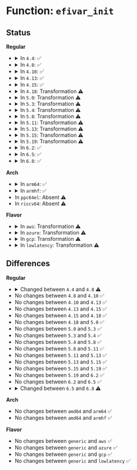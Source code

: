 # Function: <code>efivar_init</code>

## Status
<b>Regular</b>
<ul>
<li>
<details>
<summary>In <code>4.4</code>: ✅</summary>

```c
int efivar_init(int (*func)(efi_char16_t *, efi_guid_t, long unsigned int, void *), void *data, bool atomic, bool duplicates, struct list_head *head);
```

**Collision:** Unique Global

**Inline:** No

**Transformation:** False

**Instances:**

```
In drivers/firmware/efi/vars.c (ffffffff816d17e0)
Location: drivers/firmware/efi/vars.c:428
Inline: False
Direct callers:
  - fs/efivarfs/super.c:efivarfs_fill_super
  - drivers/firmware/efi/efivars.c:efivar_update_sysfs_entries
```
**Symbols:**

```
ffffffff816d17e0-ffffffff816d1b04: efivar_init (STB_GLOBAL)
```
</details>
</li>
<li>
<details>
<summary>In <code>4.8</code>: ✅</summary>

```c
int efivar_init(int (*func)(efi_char16_t *, efi_guid_t, long unsigned int, void *), void *data, bool duplicates, struct list_head *head);
```

**Collision:** Unique Global

**Inline:** No

**Transformation:** False

**Instances:**

```
In drivers/firmware/efi/vars.c (ffffffff81734900)
Location: drivers/firmware/efi/vars.c:421
Inline: False
Direct callers:
  - fs/efivarfs/super.c:efivarfs_fill_super
  - drivers/firmware/efi/efivars.c:efivar_update_sysfs_entries
```
**Symbols:**

```
ffffffff81734900-ffffffff81734c6c: efivar_init (STB_GLOBAL)
```
</details>
</li>
<li>
<details>
<summary>In <code>4.10</code>: ✅</summary>

```c
int efivar_init(int (*func)(efi_char16_t *, efi_guid_t, long unsigned int, void *), void *data, bool duplicates, struct list_head *head);
```

**Collision:** Unique Global

**Inline:** No

**Transformation:** False

**Instances:**

```
In drivers/firmware/efi/vars.c (ffffffff81767e50)
Location: drivers/firmware/efi/vars.c:429
Inline: False
Direct callers:
  - fs/efivarfs/super.c:efivarfs_fill_super
  - drivers/firmware/efi/efivars.c:efivar_update_sysfs_entries
```
**Symbols:**

```
ffffffff81767e50-ffffffff817681ff: efivar_init (STB_GLOBAL)
```
</details>
</li>
<li>
<details>
<summary>In <code>4.13</code>: ✅</summary>

```c
int efivar_init(int (*func)(efi_char16_t *, efi_guid_t, long unsigned int, void *), void *data, bool duplicates, struct list_head *head);
```

**Collision:** Unique Global

**Inline:** No

**Transformation:** False

**Instances:**

```
In drivers/firmware/efi/vars.c (ffffffff81786730)
Location: drivers/firmware/efi/vars.c:429
Inline: False
Direct callers:
  - fs/efivarfs/super.c:efivarfs_fill_super
  - drivers/firmware/efi/efivars.c:efivar_update_sysfs_entries
```
**Symbols:**

```
ffffffff81786730-ffffffff81786ad1: efivar_init (STB_GLOBAL)
```
</details>
</li>
<li>
<details>
<summary>In <code>4.15</code>: ✅</summary>

```c
int efivar_init(int (*func)(efi_char16_t *, efi_guid_t, long unsigned int, void *), void *data, bool duplicates, struct list_head *head);
```

**Collision:** Unique Global

**Inline:** No

**Transformation:** False

**Instances:**

```
In drivers/firmware/efi/vars.c (ffffffff817fcb90)
Location: drivers/firmware/efi/vars.c:429
Inline: False
Direct callers:
  - fs/efivarfs/super.c:efivarfs_fill_super
  - drivers/firmware/efi/efivars.c:efivar_update_sysfs_entries
```
**Symbols:**

```
ffffffff817fcb90-ffffffff817fcf3c: efivar_init (STB_GLOBAL)
```
</details>
</li>
<li>
<details>
<summary>In <code>4.18</code>: Transformation ⚠️</summary>

```c
int efivar_init(int (*func)(efi_char16_t *, efi_guid_t, long unsigned int, void *), void *data, bool duplicates, struct list_head *head);
```

**Collision:** Unique Global

**Inline:** No

**Transformation:** True

**Instances:**

```
In drivers/firmware/efi/vars.c (0)
Location: drivers/firmware/efi/vars.c:429
Inline: False
Direct callers:
  - fs/efivarfs/super.c:efivarfs_fill_super
  - drivers/firmware/efi/efi.c:efisubsys_init
  - drivers/firmware/efi/efivars.c:efivar_update_sysfs_entries
```
**Symbols:**

```
ffffffff818466e7-ffffffff81846735: efivar_init.cold.15 (STB_LOCAL)
ffffffff81846320-ffffffff81846685: efivar_init (STB_GLOBAL)
```
</details>
</li>
<li>
<details>
<summary>In <code>5.0</code>: Transformation ⚠️</summary>

```c
int efivar_init(int (*func)(efi_char16_t *, efi_guid_t, long unsigned int, void *), void *data, bool duplicates, struct list_head *head);
```

**Collision:** Unique Global

**Inline:** No

**Transformation:** True

**Instances:**

```
In drivers/firmware/efi/vars.c (0)
Location: drivers/firmware/efi/vars.c:439
Inline: False
Direct callers:
  - fs/efivarfs/super.c:efivarfs_fill_super
  - drivers/firmware/efi/efi.c:efisubsys_init
  - drivers/firmware/efi/efivars.c:efivar_update_sysfs_entries
```
**Symbols:**

```
ffffffff81872943-ffffffff81872991: efivar_init.cold.15 (STB_LOCAL)
ffffffff81872550-ffffffff818728e1: efivar_init (STB_GLOBAL)
```
</details>
</li>
<li>
<details>
<summary>In <code>5.3</code>: Transformation ⚠️</summary>

```c
int efivar_init(int (*func)(efi_char16_t *, efi_guid_t, long unsigned int, void *), void *data, bool duplicates, struct list_head *head);
```

**Collision:** Unique Global

**Inline:** No

**Transformation:** True

**Instances:**

```
In drivers/firmware/efi/vars.c (0)
Location: drivers/firmware/efi/vars.c:426
Inline: False
Direct callers:
  - fs/efivarfs/super.c:efivarfs_fill_super
  - drivers/firmware/efi/efi.c:efivar_ssdt_load
  - drivers/firmware/efi/efivars.c:efivar_update_sysfs_entries
```
**Symbols:**

```
ffffffff818b6b23-ffffffff818b6b85: efivar_init.cold (STB_LOCAL)
ffffffff818b6770-ffffffff818b6ac1: efivar_init (STB_GLOBAL)
```
</details>
</li>
<li>
<details>
<summary>In <code>5.4</code>: Transformation ⚠️</summary>

```c
int efivar_init(int (*func)(efi_char16_t *, efi_guid_t, long unsigned int, void *), void *data, bool duplicates, struct list_head *head);
```

**Collision:** Unique Global

**Inline:** No

**Transformation:** True

**Instances:**

```
In drivers/firmware/efi/vars.c (0)
Location: drivers/firmware/efi/vars.c:426
Inline: False
Direct callers:
  - fs/efivarfs/super.c:efivarfs_fill_super
  - drivers/firmware/efi/efi.c:efivar_ssdt_load
  - drivers/firmware/efi/efivars.c:efivar_update_sysfs_entries
```
**Symbols:**

```
ffffffff818e9483-ffffffff818e94e5: efivar_init.cold (STB_LOCAL)
ffffffff818e90d0-ffffffff818e9421: efivar_init (STB_GLOBAL)
```
</details>
</li>
<li>
<details>
<summary>In <code>5.8</code>: Transformation ⚠️</summary>

```c
int efivar_init(int (*func)(efi_char16_t *, efi_guid_t, long unsigned int, void *), void *data, bool duplicates, struct list_head *head);
```

**Collision:** Unique Global

**Inline:** No

**Transformation:** True

**Instances:**

```
In drivers/firmware/efi/vars.c (0)
Location: drivers/firmware/efi/vars.c:426
Inline: False
Direct callers:
  - fs/efivarfs/super.c:efivarfs_fill_super
  - drivers/firmware/efi/efivars.c:efivars_sysfs_init
  - drivers/firmware/efi/efivars.c:efivar_update_sysfs_entries
```
**Symbols:**

```
ffffffff819bc8b8-ffffffff819bc918: efivar_init.cold (STB_LOCAL)
ffffffff819bc270-ffffffff819bc4e3: efivar_init (STB_GLOBAL)
```
</details>
</li>
<li>
<details>
<summary>In <code>5.11</code>: Transformation ⚠️</summary>

```c
int efivar_init(int (*func)(efi_char16_t *, efi_guid_t, long unsigned int, void *), void *data, bool duplicates, struct list_head *head);
```

**Collision:** Unique Global

**Inline:** No

**Transformation:** True

**Instances:**

```
In drivers/firmware/efi/vars.c (0)
Location: drivers/firmware/efi/vars.c:414
Inline: False
Direct callers:
  - fs/efivarfs/super.c:efivarfs_fill_super
  - drivers/firmware/efi/efivars.c:efivars_sysfs_init
```
**Symbols:**

```
ffffffff81c2b7b9-ffffffff81c2b818: efivar_init.cold (STB_LOCAL)
ffffffff819be3d0-ffffffff819be681: efivar_init (STB_GLOBAL)
```
</details>
</li>
<li>
<details>
<summary>In <code>5.13</code>: Transformation ⚠️</summary>

```c
int efivar_init(int (*func)(efi_char16_t *, efi_guid_t, long unsigned int, void *), void *data, bool duplicates, struct list_head *head);
```

**Collision:** Unique Global

**Inline:** No

**Transformation:** True

**Instances:**

```
In drivers/firmware/efi/vars.c (0)
Location: drivers/firmware/efi/vars.c:414
Inline: False
Direct callers:
  - fs/efivarfs/super.c:efivarfs_fill_super
  - drivers/firmware/efi/efivars.c:efivars_sysfs_init
```
**Symbols:**

```
ffffffff81c1dc52-ffffffff81c1dcba: efivar_init.cold (STB_LOCAL)
ffffffff819a2930-ffffffff819a2cbf: efivar_init (STB_GLOBAL)
```
</details>
</li>
<li>
<details>
<summary>In <code>5.15</code>: Transformation ⚠️</summary>

```c
int efivar_init(int (*func)(efi_char16_t *, efi_guid_t, long unsigned int, void *), void *data, bool duplicates, struct list_head *head);
```

**Collision:** Unique Global

**Inline:** No

**Transformation:** True

**Instances:**

```
In drivers/firmware/efi/vars.c (0)
Location: drivers/firmware/efi/vars.c:414
Inline: False
Direct callers:
  - fs/efivarfs/super.c:efivarfs_fill_super
  - drivers/firmware/efi/efivars.c:efivars_sysfs_init
```
**Symbols:**

```
ffffffff81d2f118-ffffffff81d2f180: efivar_init.cold (STB_LOCAL)
ffffffff81a4f8c0-ffffffff81a4fc4f: efivar_init (STB_GLOBAL)
```
</details>
</li>
<li>
<details>
<summary>In <code>5.19</code>: Transformation ⚠️</summary>

```c
int efivar_init(int (*func)(efi_char16_t *, efi_guid_t, long unsigned int, void *), void *data, bool duplicates, struct list_head *head);
```

**Collision:** Unique Global

**Inline:** No

**Transformation:** True

**Instances:**

```
In drivers/firmware/efi/vars.c (0)
Location: drivers/firmware/efi/vars.c:414
Inline: False
Direct callers:
  - fs/efivarfs/super.c:efivarfs_fill_super
  - drivers/firmware/efi/efivars.c:efivars_sysfs_init
```
**Symbols:**

```
ffffffff81efb5b4-ffffffff81efb622: efivar_init.cold (STB_LOCAL)
ffffffff81bbe6d0-ffffffff81bbea8b: efivar_init (STB_GLOBAL)
```
</details>
</li>
<li>
<details>
<summary>In <code>6.2</code>: ✅</summary>

```c
int efivar_init(int (*func)(efi_char16_t *, efi_guid_t, long unsigned int, void *), void *data, bool duplicates, struct list_head *head);
```

**Collision:** Unique Global

**Inline:** No

**Transformation:** False

**Instances:**

```
In fs/efivarfs/vars.c (ffffffff8163b0c0)
Location: fs/efivarfs/vars.c:372
Inline: False
Direct callers:
  - fs/efivarfs/super.c:efivarfs_fill_super
```
**Symbols:**

```
ffffffff8163b0c0-ffffffff8163b397: efivar_init (STB_GLOBAL)
```
</details>
</li>
<li>
<details>
<summary>In <code>6.5</code>: ✅</summary>

```c
int efivar_init(int (*func)(efi_char16_t *, efi_guid_t, long unsigned int, void *), void *data, bool duplicates, struct list_head *head);
```

**Collision:** Unique Global

**Inline:** No

**Transformation:** False

**Instances:**

```
In fs/efivarfs/vars.c (ffffffff816736c0)
Location: fs/efivarfs/vars.c:372
Inline: False
Direct callers:
  - fs/efivarfs/super.c:efivarfs_fill_super
```
**Symbols:**

```
ffffffff816736c0-ffffffff816739dc: efivar_init (STB_GLOBAL)
```
</details>
</li>
<li>
<details>
<summary>In <code>6.8</code>: ✅</summary>

```c
int efivar_init(int (*func)(efi_char16_t *, efi_guid_t, long unsigned int, void *, struct list_head *), void *data, struct list_head *head);
```

**Collision:** Unique Global

**Inline:** No

**Transformation:** False

**Instances:**

```
In fs/efivarfs/vars.c (ffffffff816afa60)
Location: fs/efivarfs/vars.c:371
Inline: False
Direct callers:
  - fs/efivarfs/super.c:efivarfs_fill_super
```
**Symbols:**

```
ffffffff816afa60-ffffffff816afd95: efivar_init (STB_GLOBAL)
```
</details>
</li>
</ul>
<b>Arch</b>
<ul>
<li>
<details>
<summary>In <code>arm64</code>: ✅</summary>

```c
int efivar_init(int (*func)(efi_char16_t *, efi_guid_t, long unsigned int, void *), void *data, bool duplicates, struct list_head *head);
```

**Collision:** Unique Global

**Inline:** No

**Transformation:** False

**Instances:**

```
In drivers/firmware/efi/vars.c (ffff800010b5c3c8)
Location: drivers/firmware/efi/vars.c:426
Inline: False
Direct callers:
  - fs/efivarfs/super.c:efivarfs_fill_super
  - drivers/firmware/efi/efi.c:efisubsys_init
  - drivers/firmware/efi/efivars.c:efivar_update_sysfs_entries
```
**Symbols:**

```
ffff800010b5c3c8-ffff800010b5c714: efivar_init (STB_GLOBAL)
```
</details>
</li>
<li>
<details>
<summary>In <code>armhf</code>: ✅</summary>

```c
int efivar_init(int (*func)(efi_char16_t *, efi_guid_t, long unsigned int, void *), void *data, bool duplicates, struct list_head *head);
```

**Collision:** Unique Global

**Inline:** No

**Transformation:** False

**Instances:**

```
In drivers/firmware/efi/vars.c (c0c3cf9c)
Location: drivers/firmware/efi/vars.c:426
Inline: False
Direct callers:
  - fs/efivarfs/super.c:efivarfs_fill_super
  - drivers/firmware/efi/efivars.c:efivar_update_sysfs_entries
```
**Symbols:**

```
c0c3cf9c-c0c3d378: efivar_init (STB_GLOBAL)
```
</details>
</li>
<li>
In <code>ppc64el</code>: Absent ⚠️
</li>
<li>
In <code>riscv64</code>: Absent ⚠️
</li>
</ul>
<b>Flavor</b>
<ul>
<li>
<details>
<summary>In <code>aws</code>: Transformation ⚠️</summary>

```c
int efivar_init(int (*func)(efi_char16_t *, efi_guid_t, long unsigned int, void *), void *data, bool duplicates, struct list_head *head);
```

**Collision:** Unique Global

**Inline:** No

**Transformation:** True

**Instances:**

```
In drivers/firmware/efi/vars.c (0)
Location: drivers/firmware/efi/vars.c:426
Inline: False
Direct callers:
  - fs/efivarfs/super.c:efivarfs_fill_super
  - drivers/firmware/efi/efi.c:efivar_ssdt_load
  - drivers/firmware/efi/efivars.c:efivar_update_sysfs_entries
```
**Symbols:**

```
ffffffff8188c203-ffffffff8188c265: efivar_init.cold (STB_LOCAL)
ffffffff8188be50-ffffffff8188c1a1: efivar_init (STB_GLOBAL)
```
</details>
</li>
<li>
<details>
<summary>In <code>azure</code>: Transformation ⚠️</summary>

```c
int efivar_init(int (*func)(efi_char16_t *, efi_guid_t, long unsigned int, void *), void *data, bool duplicates, struct list_head *head);
```

**Collision:** Unique Global

**Inline:** No

**Transformation:** True

**Instances:**

```
In drivers/firmware/efi/vars.c (0)
Location: drivers/firmware/efi/vars.c:426
Inline: False
Direct callers:
  - fs/efivarfs/super.c:efivarfs_fill_super
  - drivers/firmware/efi/efi.c:efivar_ssdt_load
  - drivers/firmware/efi/efivars.c:efivar_update_sysfs_entries
```
**Symbols:**

```
ffffffff81843b83-ffffffff81843be5: efivar_init.cold (STB_LOCAL)
ffffffff818437d0-ffffffff81843b21: efivar_init (STB_GLOBAL)
```
</details>
</li>
<li>
<details>
<summary>In <code>gcp</code>: Transformation ⚠️</summary>

```c
int efivar_init(int (*func)(efi_char16_t *, efi_guid_t, long unsigned int, void *), void *data, bool duplicates, struct list_head *head);
```

**Collision:** Unique Global

**Inline:** No

**Transformation:** True

**Instances:**

```
In drivers/firmware/efi/vars.c (0)
Location: drivers/firmware/efi/vars.c:426
Inline: False
Direct callers:
  - fs/efivarfs/super.c:efivarfs_fill_super
  - drivers/firmware/efi/efi.c:efivar_ssdt_load
  - drivers/firmware/efi/efivars.c:efivar_update_sysfs_entries
```
**Symbols:**

```
ffffffff818de2e3-ffffffff818de345: efivar_init.cold (STB_LOCAL)
ffffffff818ddf30-ffffffff818de281: efivar_init (STB_GLOBAL)
```
</details>
</li>
<li>
<details>
<summary>In <code>lowlatency</code>: Transformation ⚠️</summary>

```c
int efivar_init(int (*func)(efi_char16_t *, efi_guid_t, long unsigned int, void *), void *data, bool duplicates, struct list_head *head);
```

**Collision:** Unique Global

**Inline:** No

**Transformation:** True

**Instances:**

```
In drivers/firmware/efi/vars.c (0)
Location: drivers/firmware/efi/vars.c:426
Inline: False
Direct callers:
  - fs/efivarfs/super.c:efivarfs_fill_super
  - drivers/firmware/efi/efi.c:efivar_ssdt_load
  - drivers/firmware/efi/efivars.c:efivar_update_sysfs_entries
```
**Symbols:**

```
ffffffff818fadf3-ffffffff818fae55: efivar_init.cold (STB_LOCAL)
ffffffff818faa40-ffffffff818fad91: efivar_init (STB_GLOBAL)
```
</details>
</li>
</ul>

## Differences
<b>Regular</b>
<ul>
<li>
<details>
<summary>Changed between <code>4.4</code> and <code>4.8</code> ⚠️</summary>
<ul>
<li>
<b>Param removed. </b>
<code>bool atomic</code>
</li>
<li>
<b>Param reordered. </b>
<code>func, data, atomic, duplicates, head</code> ➡️ <code>func, data, duplicates, head</code>
</li>
</ul>
</details>
</li>
<li>
No changes between <code>4.8</code> and <code>4.10</code> ✅
</li>
<li>
No changes between <code>4.10</code> and <code>4.13</code> ✅
</li>
<li>
No changes between <code>4.13</code> and <code>4.15</code> ✅
</li>
<li>
No changes between <code>4.15</code> and <code>4.18</code> ✅
</li>
<li>
No changes between <code>4.18</code> and <code>5.0</code> ✅
</li>
<li>
No changes between <code>5.0</code> and <code>5.3</code> ✅
</li>
<li>
No changes between <code>5.3</code> and <code>5.4</code> ✅
</li>
<li>
No changes between <code>5.4</code> and <code>5.8</code> ✅
</li>
<li>
No changes between <code>5.8</code> and <code>5.11</code> ✅
</li>
<li>
No changes between <code>5.11</code> and <code>5.13</code> ✅
</li>
<li>
No changes between <code>5.13</code> and <code>5.15</code> ✅
</li>
<li>
No changes between <code>5.15</code> and <code>5.19</code> ✅
</li>
<li>
No changes between <code>5.19</code> and <code>6.2</code> ✅
</li>
<li>
No changes between <code>6.2</code> and <code>6.5</code> ✅
</li>
<li>
<details>
<summary>Changed between <code>6.5</code> and <code>6.8</code> ⚠️</summary>
<ul>
<li>
<b>Param removed. </b>
<code>bool duplicates</code>
</li>
<li>
<b>Param reordered. </b>
<code>func, data, duplicates, head</code> ➡️ <code>func, data, head</code>
</li>
<li>
<b>Param type changed. </b>
<code>int (*func)(efi_char16_t *, efi_guid_t, long unsigned int, void *)</code> ➡️ <code>int (*func)(efi_char16_t *, efi_guid_t, long unsigned int, void *, struct list_head *)</code>
</li>
</ul>
</details>
</li>
</ul>
<b>Arch</b>
<ul>
<li>
No changes between <code>amd64</code> and <code>arm64</code> ✅
</li>
<li>
No changes between <code>amd64</code> and <code>armhf</code> ✅
</li>
</ul>
<b>Flavor</b>
<ul>
<li>
No changes between <code>generic</code> and <code>aws</code> ✅
</li>
<li>
No changes between <code>generic</code> and <code>azure</code> ✅
</li>
<li>
No changes between <code>generic</code> and <code>gcp</code> ✅
</li>
<li>
No changes between <code>generic</code> and <code>lowlatency</code> ✅
</li>
</ul>
